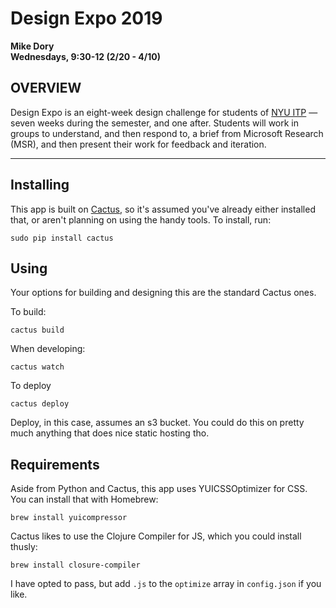 # Design Expo 2019
**Mike Dory**  
**Wednesdays, 9:30-12 (2/20 - 4/10)**

## OVERVIEW

Design Expo is an eight-week design challenge for students of [NYU ITP](http://itp.nyu.edu) — seven weeks during the semester, and one after. Students will work in groups to understand, and then respond to, a brief from Microsoft Research (MSR), and then present their work for feedback and iteration. 

---

## Installing

This app is built on [Cactus](https://github.com/koenbok/Cactus), so it's assumed you've already either installed that, or aren't planning on using the handy tools. To install, run:

    sudo pip install cactus


## Using

Your options for building and designing this are the standard Cactus ones.

To build:

    cactus build

When developing:

    cactus watch

To deploy

    cactus deploy

Deploy, in this case, assumes an s3 bucket. You could do this on pretty much anything that does nice static hosting tho.


## Requirements

Aside from Python and Cactus, this app uses YUICSSOptimizer for CSS. You can install that with Homebrew:

    brew install yuicompressor

Cactus likes to use the Clojure Compiler for JS, which you could install thusly:

    brew install closure-compiler

I have opted to pass, but add `.js` to the `optimize` array in `config.json` if you like.
